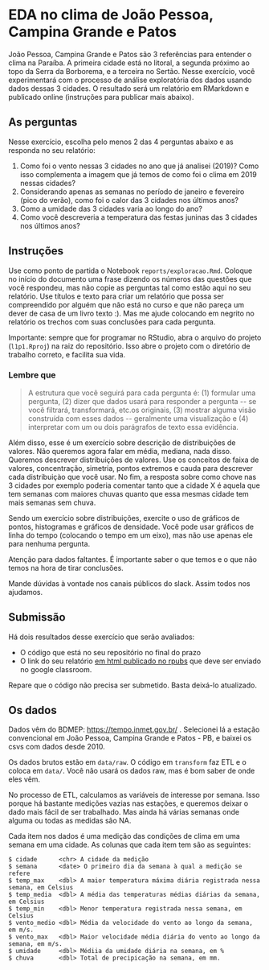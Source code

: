 # EDA no clima de João Pessoa, Campina Grande e Patos

João Pessoa, Campina Grande e Patos são 3 referências para entender o clima na Paraíba. A primeira cidade está no litoral, a segunda próximo ao topo da Serra da Borborema, e a terceira no Sertão. Nesse exercício, você experimentará com o processo de análise exploratória dos dados usando dados dessas 3 cidades. O resultado será um relatório em RMarkdown e publicado online (instruções para publicar mais abaixo).

## As perguntas
Nesse exercício, escolha pelo menos 2 das 4 perguntas abaixo e as responda no seu relatório:

1. Como foi o vento nessas 3 cidades no ano que já analisei (2019)? Como isso complementa a imagem que já temos de como foi o clima em 2019 nessas cidades?
1. Considerando apenas as semanas no período de janeiro e fevereiro (pico do verão), como foi o calor das 3 cidades nos últimos anos?
1. Como a umidade das 3 cidades varia ao longo do ano? 
1. Como você descreveria a temperatura das festas juninas das 3 cidades nos últimos anos?


## Instruções 

Use como ponto de partida o Notebook `reports/exploracao.Rmd`. Coloque no início do documento uma frase dizendo os números das questões que você respondeu, mas não copie as perguntas tal como estão aqui no seu relatório. Use títulos e texto para criar um relatório que possa ser compreendido por alguém que não está no curso e que não pareça um dever de casa de um livro texto :).  Mas me ajude colocando em negrito no relatório os trechos com suas conclusões para cada pergunta.

Importante: sempre que for programar no RStudio, abra o arquivo do projeto (`l1p1.Rproj`) na raiz do repositório. Isso abre o projeto com o diretório de trabalho correto, e facilita sua vida.

### Lembre que

> A estrutura que você seguirá para cada pergunta é: (1) formular uma pergunta, (2) dizer que dados usará para responder a pergunta -- se você filtrará, transformará, etc.os originais, (3) mostrar alguma visão construída com esses dados -- geralmente uma visualização e (4) interpretar com um ou dois parágrafos de texto essa evidência.

Além disso, esse é um exercício sobre descrição de distribuições de valores. Não queremos agora falar em média, mediana, nada disso. Queremos descrever distribuições de valores. Use os conceitos de faixa de valores, concentração, simetria, pontos extremos e cauda para descrever cada distribuiçào que você usar. No fim, a resposta sobre como chove nas 3 cidades por exemplo poderia comentar tanto que a cidade X é aquela que tem semanas com maiores chuvas quanto que essa mesmas cidade tem mais semanas sem chuva. 

Sendo um exercício sobre distribuições, exercite o uso de gráficos de pontos, histogramas e gráficos de densidade. Você pode usar gráficos de linha do tempo (colocando o tempo em um eixo), mas não use apenas ele para nenhuma pergunta.

Atenção para dados faltantes. É importante saber o que temos e o que não temos na hora de tirar conclusões.

Mande dúvidas à vontade nos canais públicos do slack. Assim todos nos ajudamos.

## Submissão

Há dois resultados desse exercício que serão avaliados:

* O código que está no seu repositório no final do prazo
* O link do seu relatório [em html publicado no rpubs](https://rpubs.com/about/getting-started) que deve ser enviado no google classroom.

Repare que o código não precisa ser submetido. Basta deixá-lo atualizado. 

## Os dados

Dados vêm do BDMEP: https://tempo.inmet.gov.br/ . Selecionei lá a estação convencional em João Pessoa, Campina Grande e Patos - PB, e baixei os csvs com dados desde 2010. 

Os dados brutos estão em `data/raw`. O código em `transform` faz ETL e o coloca em `data/`. Você não usará os dados raw, mas é bom saber de onde eles vêm.

No processo de ETL, calculamos as variáveis de interesse por semana. Isso porque há bastante medições vazias nas estações, e queremos deixar o dado mais fácil de ser trabalhado. Mas ainda há várias semanas onde alguma ou todas as medidas são NA.

Cada item nos dados é uma medição das condições de clima em uma semana em uma cidade. As colunas que cada item tem são as seguintes:

```
$ cidade      <chr> A cidade da medição
$ semana      <date> O primeiro dia da semana à qual a medição se refere
$ temp_max    <dbl> A maior temperatura máxima diária registrada nessa semana, em Celsius
$ temp_media  <dbl> A média das temperaturas médias diárias da semana, em Celsius
$ temp_min    <dbl> Menor temperatura registrada nessa semana, em Celsius
$ vento_medio <dbl> Média da velocidade do vento ao longo da semana, em m/s.
$ vento_max   <dbl> Maior velocidade média diária do vento ao longo da semana, em m/s.
$ umidade     <dbl> Médiia da umidade diária na semana, em %
$ chuva       <dbl> Total de precipicação na semana, em mm.
```
